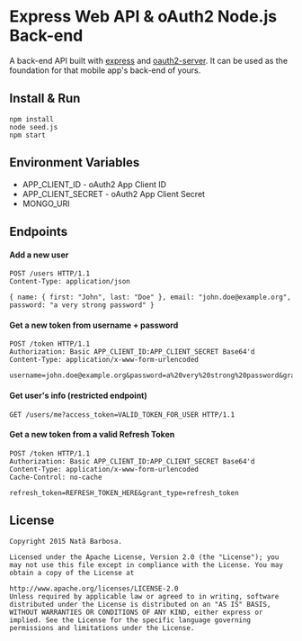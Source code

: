 # Express Web API & oAuth2 Node.js Back-end
A back-end API built with [express](https://github.com/strongloop/express) and [oauth2-server](https://github.com/thomseddon/node-oauth2-server). It can be used as the foundation for that mobile app's back-end of yours.
## Install & Run
    npm install
    node seed.js
    npm start
## Environment Variables
* APP_CLIENT_ID - oAuth2 App Client ID
* APP_CLIENT_SECRET - oAuth2 App Client Secret
* MONGO_URI

## Endpoints
#### Add a new user
    POST /users HTTP/1.1
    Content-Type: application/json

    { name: { first: "John", last: "Doe" }, email: "john.doe@example.org", password: "a very strong password" }
#### Get a new token from username + password
    POST /token HTTP/1.1
    Authorization: Basic APP_CLIENT_ID:APP_CLIENT_SECRET Base64'd
    Content-Type: application/x-www-form-urlencoded
    
    username=john.doe@example.org&password=a%20very%20strong%20password&grant_type=password
#### Get user's info (restricted endpoint)
    GET /users/me?access_token=VALID_TOKEN_FOR_USER HTTP/1.1
#### Get a new token from a valid Refresh Token
    POST /token HTTP/1.1
    Authorization: Basic APP_CLIENT_ID:APP_CLIENT_SECRET Base64'd
    Content-Type: application/x-www-form-urlencoded
    Cache-Control: no-cache
    
    refresh_token=REFRESH_TOKEN_HERE&grant_type=refresh_token
## License
    Copyright 2015 Natã Barbosa.
    
    Licensed under the Apache License, Version 2.0 (the "License"); you may not use this file except in compliance with the License. You may obtain a copy of the License at
    
    http://www.apache.org/licenses/LICENSE-2.0
    Unless required by applicable law or agreed to in writing, software distributed under the License is distributed on an "AS IS" BASIS, WITHOUT WARRANTIES OR CONDITIONS OF ANY KIND, either express or implied. See the License for the specific language governing permissions and limitations under the License.